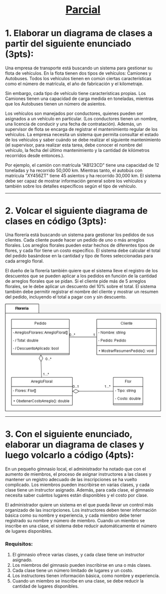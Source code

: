 <h1 style="text-align: center; text-decoration: underline; font-size: 34px; font-weight: bold">Parcial</h1>

# 1. Elaborar un diagrama de clases a partir del siguiente enunciado (3pts):

Una empresa de transporte está buscando un sistema para gestionar su flota de vehículos. En la flota tienen dos tipos de vehículos: Camiones y Autobuses. Todos los vehículos tienen en común ciertas características como el número de matrícula, el año de fabricación y el kilometraje.

Sin embargo, cada tipo de vehículo tiene características propias. Los Camiones tienen una capacidad de carga medida en toneladas, mientras que los Autobuses tienen un número de asientos.

Los vehículos son manejados por conductores, quienes pueden ser asignados a un vehículo en particular.
(Los conductores tienen un nombre, una licencia de conducir y una fecha de contratación). Además, un supervisor de flota se encarga de registrar el mantenimiento regular de los vehículos. La empresa necesita un sistema que permita consultar el estado de los vehículos y saber cuándo se debe realizar el siguiente mantenimiento (el supervisor, para realizar esta tarea, debe conocer el nombre del vehículo, la fecha del último mantenimiento y la cantidad de kilómetros recorridos desde entonces.).

Por ejemplo, el camión con matrícula "AB123CD" tiene una capacidad de 12 toneladas y ha recorrido 50,000 km. Mientras tanto, el autobús con matrícula "XY456ZT" tiene 45 asientos y ha recorrido 30,000 km. El sistema debe ser capaz de mostrar información general sobre los vehículos y también sobre los detalles específicos según el tipo de vehículo.

<hr style="border-width: 3px" />

# 2. Volcar el siguiente diagrama de clases en código (3pts):

Una florería está buscando un sistema para gestionar los pedidos de sus clientes. Cada cliente puede hacer un pedido de uno o más arreglos florales. Los arreglos florales pueden estar hechos de diferentes tipos de flores, y cada flor tiene un costo específico. El sistema debe calcular el total del pedido basándose en la cantidad y tipo de flores seleccionadas para cada arreglo floral.

El dueño de la florería también quiere que el sistema lleve el registro de los descuentos que se pueden aplicar a los pedidos en función de la cantidad de arreglos florales que se pidan. Si el cliente pide más de 5 arreglos florales, se le debe aplicar un descuento del 10% sobre el total. El sistema también debe permitir registrar el nombre del cliente y mostrar un resumen del pedido, incluyendo el total a pagar con y sin descuento.

<section align="center">
  <img src="./floreria.jpeg" alt="diagrama de clases de una floreria" title="floreria" />
</section>

<hr style="border-width: 3px" />

# 3. Con el siguiente enunciado, elaborar un diagrama de clases y luego volcarlo a código (4pts):

En un pequeño gimnasio local, el administrador ha notado que con el aumento de miembros, el proceso de asignar instructores a las clases y mantener un registro adecuado de las inscripciones se ha vuelto complicado. Los miembros pueden inscribirse en varias clases, y cada clase tiene un instructor asignado. Además, para cada clase, el gimnasio necesita saber cuántos lugares están disponibles y el costo por clase.

El administrador quiere un sistema en el que pueda llevar un control más organizado de las inscripciones. Los instructores deben tener información básica como su nombre y experiencia, y cada miembro debe tener registrado su nombre y número de miembro. Cuando un miembro se inscribe en una clase, el sistema debe reducir automáticamente el número de lugares disponibles.

### Requisitos:

1. El gimnasio ofrece varias clases, y cada clase tiene un instructor asignado.
2. Los miembros del gimnasio pueden inscribirse en una o más clases.
3. Cada clase tiene un número limitado de lugares y un costo.
4. Los instructores tienen información básica, como nombre y experiencia.
5. Cuando un miembro se inscribe en una clase, se debe reducir la cantidad de lugares disponibles.

